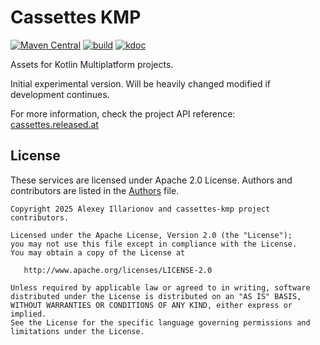 # Cassettes KMP

[![Maven Central](https://img.shields.io/maven-central/v/at.released.cassettes/cassettes-plugin)][Maven Central]
[![build](https://github.com/illarionov/cassettes-kmp/actions/workflows/Build.yml/badge.svg)](https://github.com/illarionov/cassettes-kmp/actions/workflows/Build.yml)
[![kdoc](https://img.shields.io/badge/API_reference-KDoc-blue)](https://cassettes.released.at)

Assets for Kotlin Multiplatform projects.

Initial experimental version. Will be heavily changed modified if development continues.

For more information, check the project API reference: [cassettes.released.at](https://cassettes.released.at)

[Maven Central]: https://central.sonatype.com/artifact/at.released.cassettes/cassettes-plugin

## License

These services are licensed under Apache 2.0 License. Authors and contributors are listed in the
[Authors](AUTHORS) file.

```
Copyright 2025 Alexey Illarionov and cassettes-kmp project contributors.

Licensed under the Apache License, Version 2.0 (the "License");
you may not use this file except in compliance with the License.
You may obtain a copy of the License at

   http://www.apache.org/licenses/LICENSE-2.0

Unless required by applicable law or agreed to in writing, software
distributed under the License is distributed on an "AS IS" BASIS,
WITHOUT WARRANTIES OR CONDITIONS OF ANY KIND, either express or implied.
See the License for the specific language governing permissions and
limitations under the License.
```
